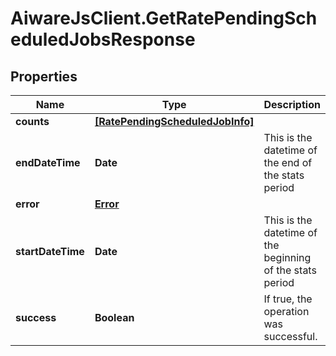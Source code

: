 # AiwareJsClient.GetRatePendingScheduledJobsResponse

## Properties

Name | Type | Description | Notes
------------ | ------------- | ------------- | -------------
**counts** | [**[RatePendingScheduledJobInfo]**](RatePendingScheduledJobInfo.md) |  | [optional] 
**endDateTime** | **Date** | This is the datetime of the end of the stats period | [optional] 
**error** | [**Error**](Error.md) |  | [optional] 
**startDateTime** | **Date** | This is the datetime of the beginning of the stats period | [optional] 
**success** | **Boolean** | If true, the operation was successful. | [optional] 


